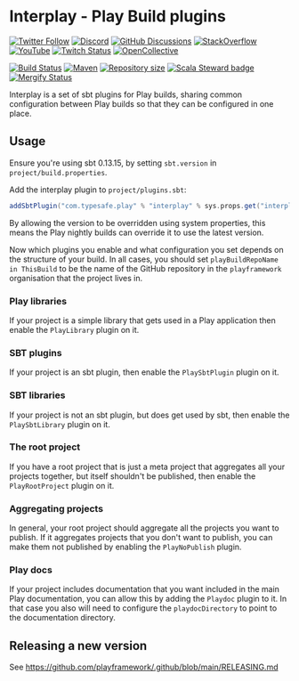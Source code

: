 # Interplay - Play Build plugins

[![Twitter Follow](https://img.shields.io/twitter/follow/playframework?label=follow&style=flat&logo=twitter&color=brightgreen)](https://twitter.com/playframework)
[![Discord](https://img.shields.io/discord/931647755942776882?logo=discord&logoColor=white)](https://discord.gg/g5s2vtZ4Fa)
[![GitHub Discussions](https://img.shields.io/github/discussions/playframework/playframework?&logo=github&color=brightgreen)](https://github.com/playframework/playframework/discussions)
[![StackOverflow](https://img.shields.io/static/v1?label=stackoverflow&logo=stackoverflow&logoColor=fe7a16&color=brightgreen&message=playframework)](https://stackoverflow.com/tags/playframework)
[![YouTube](https://img.shields.io/youtube/channel/views/UCRp6QDm5SDjbIuisUpxV9cg?label=watch&logo=youtube&style=flat&color=brightgreen&logoColor=ff0000)](https://www.youtube.com/channel/UCRp6QDm5SDjbIuisUpxV9cg)
[![Twitch Status](https://img.shields.io/twitch/status/playframework?logo=twitch&logoColor=white&color=brightgreen&label=live%20stream)](https://www.twitch.tv/playframework)
[![OpenCollective](https://img.shields.io/opencollective/all/playframework?label=financial%20contributors&logo=open-collective)](https://opencollective.com/playframework)

[![Build Status](https://github.com/playframework/interplay/actions/workflows/build-test.yml/badge.svg)](https://github.com/playframework/interplay/actions/workflows/build-test.yml)
[![Maven](https://img.shields.io/maven-central/v/com.typesafe.play/interplay_2.13.svg?logo=apache-maven)](https://mvnrepository.com/artifact/com.typesafe.play/interplay_2.13)
[![Repository size](https://img.shields.io/github/repo-size/playframework/interplay.svg?logo=git)](https://github.com/playframework/interplay)
[![Scala Steward badge](https://img.shields.io/badge/Scala_Steward-helping-blue.svg?style=flat&logo=data:image/png;base64,iVBORw0KGgoAAAANSUhEUgAAAA4AAAAQCAMAAAARSr4IAAAAVFBMVEUAAACHjojlOy5NWlrKzcYRKjGFjIbp293YycuLa3pYY2LSqql4f3pCUFTgSjNodYRmcXUsPD/NTTbjRS+2jomhgnzNc223cGvZS0HaSD0XLjbaSjElhIr+AAAAAXRSTlMAQObYZgAAAHlJREFUCNdNyosOwyAIhWHAQS1Vt7a77/3fcxxdmv0xwmckutAR1nkm4ggbyEcg/wWmlGLDAA3oL50xi6fk5ffZ3E2E3QfZDCcCN2YtbEWZt+Drc6u6rlqv7Uk0LdKqqr5rk2UCRXOk0vmQKGfc94nOJyQjouF9H/wCc9gECEYfONoAAAAASUVORK5CYII=)](https://scala-steward.org)
[![Mergify Status](https://img.shields.io/endpoint.svg?url=https://api.mergify.com/v1/badges/playframework/interplay&style=flat)](https://mergify.com)

Interplay is a set of sbt plugins for Play builds, sharing common configuration between Play builds so that they can be configured in one place.

## Usage

Ensure you're using sbt 0.13.15, by setting `sbt.version` in `project/build.properties`.

Add the interplay plugin to `project/plugins.sbt`:

```scala
addSbtPlugin("com.typesafe.play" % "interplay" % sys.props.get("interplay.version").getOrElse("2.1.2"))
```

By allowing the version to be overridden using system properties, this means the Play nightly builds can override it to use the latest version.

Now which plugins you enable and what configuration you set depends on the structure of your build.  In all cases, you should set `playBuildRepoName in ThisBuild` to be the name of the GitHub repository in the `playframework` organisation that the project lives in.

### Play libraries

If your project is a simple library that gets used in a Play application then enable the `PlayLibrary` plugin on it.

### SBT plugins

If your project is an sbt plugin, then enable the `PlaySbtPlugin` plugin on it.

### SBT libraries

If your project is not an sbt plugin, but does get used by sbt, then enable the `PlaySbtLibrary` plugin on it.

### The root project

If you have a root project that is just a meta project that aggregates all your projects together, but itself shouldn't be published, then enable the `PlayRootProject` plugin on it.

### Aggregating projects

In general, your root project should aggregate all the projects you want to publish.  If it aggregates projects that you don't want to publish, you can make them not published by enabling the `PlayNoPublish` plugin.

### Play docs

If your project includes documentation that you want included in the main Play documentation, you can allow this by adding the `Playdoc` plugin to it.  In that case you also will need to configure the `playdocDirectory` to point to the documentation directory.

## Releasing a new version

See https://github.com/playframework/.github/blob/main/RELEASING.md
